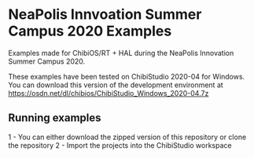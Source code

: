 # NeaPolis Innvoation Summer Campus 2020 Examples
Examples made for ChibiOS/RT + HAL during the NeaPolis Innovation Summer Campus 2020.

These examples have been tested on ChibiStudio 2020-04 for Windows. You can download
this version of the development environment at
https://osdn.net/dl/chibios/ChibiStudio_Windows_2020-04.7z

## Running examples
1 - You can either download the zipped version of this repository or clone the repository
2 - Import the projects into the ChibiStudio workspace
